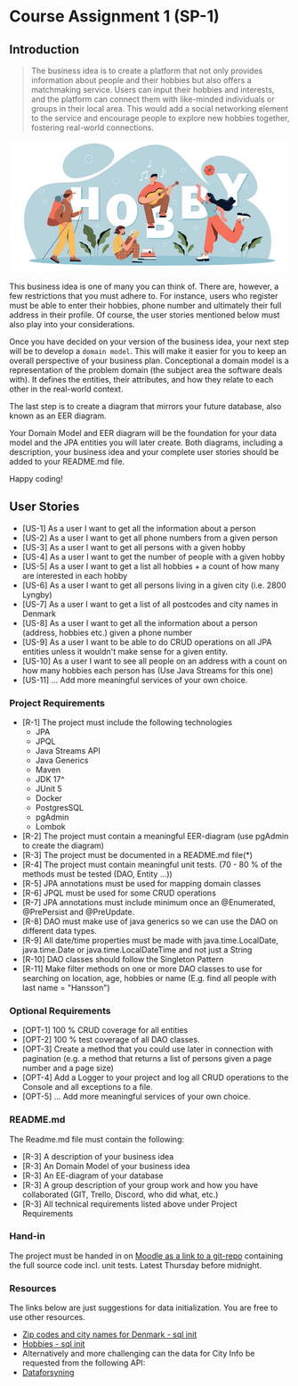 # Course Assignment 1 (SP-1)

## Introduction

> The business idea is to create a platform that not only provides information about people and their hobbies but also offers a matchmaking service. Users can input their hobbies and interests, and the platform can connect them with like-minded individuals or groups in their local area. This would add a social networking element to the service and encourage people to explore new hobbies together, fostering real-world connections.

![Hobbies](../../jpa_part1/images/hobbies.png)

This business idea is one of many you can think of. There are, however, a few restrictions that you must adhere to.
For instance, users who register must be able to enter their hobbies, phone number and ultimately their full address in their profile. Of course, the user stories mentioned below must also play into your considerations.

Once you have decided on your version of the business idea, your next step will be to develop a `domain model`. This will make it easier for you to keep an overall perspective of your business plan. Conceptional a domain model is a representation of the
problem domain (the subject area the software deals with). It defines the entities, their attributes, and how they relate to each other in the real-world context.

The last step is to create a diagram that mirrors your future database, also known as an EER diagram.

Your Domain Model and EER diagram will be the foundation for your data model and the JPA entities you will later create. Both
diagrams, including a description, your business idea and your complete user stories should be added to your README.md file.

Happy coding!

## User Stories

- [US-1] As a user I want to get all the information about a person
- [US-2] As a user I want to get all phone numbers from a given person
- [US-3] As a user I want to get all persons with a given hobby
- [US-4] As a user I want to get the number of people with a given hobby
- [US-5] As a user I want to get a list all hobbies + a count of how many are interested in each hobby
- [US-6] As a user I want to get all persons living in a given city (i.e. 2800 Lyngby)
- [US-7] As a user I want to get a list of all postcodes and city names in Denmark
- [US-8] As a user I want to get all the information about a person (address, hobbies etc.) given a phone number
- [US-9] As a user I want to be able to do CRUD operations on all JPA entities unless it wouldn't make sense for a given entity.
- [US-10] As a user I want to see all people on an address with a count on how many hobbies each person has (Use Java Streams for this one)
- [US-11] … Add more meaningful services of your own choice.

### Project Requirements

- [R-1] The project must include the following technologies
    - JPA
    - JPQL
    - Java Streams API
    - Java Generics
    - Maven
    - JDK 17^
    - JUnit 5
    - Docker
    - PostgresSQL
    - pgAdmin
    - Lombok
- [R-2] The project must contain a meaningful EER-diagram (use pgAdmin to create the diagram)
- [R-3] The project must be documented in a README.md file(*)
- [R-4] The project must contain meaningful unit tests. (70 - 80 % of the methods must be tested (DAO, Entity ...))
- [R-5] JPA annotations must be used for mapping domain classes
- [R-6] JPQL must be used for some CRUD operations
- [R-7] JPA annotations must include minimum once an @Enumerated, @PrePersist and @PreUpdate.
- [R-8] DAO must make use of java generics so we can use the DAO on different data types.
- [R-9] All date/time properties must be made with java.time.LocalDate, java.time.Date or java.time.LocalDateTime and not just a String
- [R-10] DAO classes should follow the Singleton Pattern
- [R-11] Make filter methods on one or more DAO classes to use for searching on location, age, hobbies or name (E.g. find all people with last name = "Hansson") 

### Optional Requirements

- [OPT-1] 100 % CRUD coverage for all entities
- [OPT-2] 100 % test coverage of all DAO classes.
- [OPT-3] Create a method that you could use later in connection with pagination (e.g. a method that returns a list of persons given a page number and a page size)
- [OPT-4] Add a Logger to your project and log all CRUD operations to the Console and all exceptions to a file.
- [OPT-5] … Add more meaningful services of your own choice.

### README.md

The Readme.md file must contain the following:

- [R-3] A description of your business idea
- [R-3] An Domain Model of your business idea
- [R-3] An EE-diagram of your database
- [R-3] A group description of your group work and how you have collaborated (GIT, Trello, Discord, who did what, etc.)
- [R-3] All technical requirements listed above under Project Requirements

### Hand-in
The project must be handed in on [Moodle as a link to a git-repo](https://cphbusiness.mrooms.net/mod/assign/view.php?id=621503) containing the full source code incl. unit tests. Latest Thursday before midnight.

### Resources

The links below are just suggestions for data initialization. You are free to use other resources.

- [Zip codes and city names for Denmark - sql init](zipcodes.md)
- [Hobbies - sql init](hobbies.md)
- Alternatively and more challenging can the data for City Info be requested from the following API:
- [Dataforsyning](https://api.dataforsyningen.dk/postnumre)
